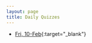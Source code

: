```yaml
---
layout: page
title: Daily Quizzes
---
```

<!--
* [Mon, 13-Feb](https://goo.gl/forms/CXjRRltav226jrwW2){:target="_blank"}
-->

* [Fri, 10-Feb](https://goo.gl/forms/e326RSTYVBApAshR2){:target="_blank"}
